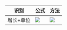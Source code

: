识别|公式|方法
----|----|---
增长+单位|![][增量]|![][增量方法]

[增量]:https://zhenggg.github.io/image/增量.png

[增量方法]:https://zhenggg.github.io/image/增量方法.png

